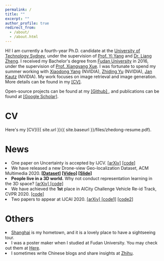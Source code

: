 ```yaml
---
permalink: /
title: ""
excerpt: ""
author_profile: true
redirect_from: 
  - /about/
  - /about.html
---
```


Hi! I am currently a fourth-year Ph.D. candidate at the <a href="http://www.uts.edu.au/">University of Technology Sydney</a>, under the supervision of <a href="https://sites.google.com/site/ianyyang2016/">Prof. Yi Yang</a> and <a href="http://liangzheng.org">Dr. Liang Zheng</a>. I received my Bachelor's degree from <a href="http://www.fudan.edu.cn">Fudan University</a> in 2016, under the supervision of <a href="https://scholar.google.com.au/citations?user=DTbhX6oAAAAJ&hl=en">Prof. Xiangyang Xue</a>. I was fortunate to spend my summer working with <a href='http://xiaodongyang.org/'>Xiaodong Yang</a> (NVIDIA), <a href='https://chrisding.github.io/'>Zhiding Yu</a> (NVIDIA), <a href='http://jankautz.com/'>Jan Kautz</a> (NVIDIA). My work focuses on image retrieval and image generation. More details can be found in my <a href='zhedong-resume.pdf'>[CV]</a>. 

Open-source projects can be found at my <a href='https://github.com/layumi'> [Github] </a>, and publications can be found at <a href='https://scholar.google.com/citations?hl=en&user=XT17oUEAAAAJ'> [Google Scholar]</a>.


CV
======

Here's my [CV]({{ site.url }}{{ site.baseurl }}/files/zhedong-resume.pdf).

News
======
 <li> One paper on Uncertainty is accepted by IJCV. <a href="https://arxiv.org/abs/2003.03773">[arXiv]</a> <a href="https://github.com/layumi/Seg_Uncertainty">[code]</a> 
 <li> We have released a new Drone-view Geo-localization Dataset, ACM Multimedia 2020.<strong> <a href="https://github.com/layumi/University1652-Baseline">[Dataset]</a> <a href="https://www.youtube.com/embed/dzxXPp8tVn4?vq=hd1080">[Video]</a> <a href="http://zdzheng.xyz/ACM-MM-Talk.pdf">[Slide]</a></strong> 
 <li> <strong>People live in a 3D world.</strong>  Why not conduct representation learning in the 3D space? <a href="https://arxiv.org/abs/2006.04569">[arXiv] <a href="https://github.com/layumi/person-reid-3d">[code]</a>
 <li> We have achieved the <strong>1st</strong> place in AICity Challenge Vehicle Re-id Track, CVPR 2020. <a href="https://github.com/layumi/AICIty-reID-2020">[code] </a>
 <li> Two papers to appear at IJCAI 2020. <a href="https://arxiv.org/abs/1912.11164">[arXiv] <a href="https://github.com/layumi/Seg_Uncertainty">[code1]</a>
 	<a href="https://github.com/huangzhikun1995/IPM-Net">[code2]</a>

Others
=======
<li>  <a href="https://www.youtube.com/watch?v=kI3Oc-sxSoA">Shanghai</a> is my hometown, and it is a lovely place to have a sightseeing tour. 
<li>  I was a poster maker when I studied at Fudan University. You may check out them at <a href="http://zdzheng.xyz/poster_page/">Here</a>.
<li>  I sometimes write Chinese blogs and share insights at <a href="https://www.zhihu.com/people/zhengzhedong">Zhihu</a>.

